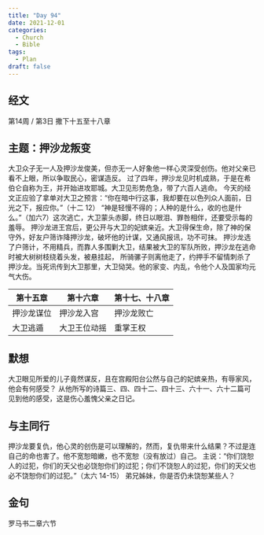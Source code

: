 ```yaml
---
title: "Day 94"
date: 2021-12-01
categories:
  - Church
  - Bible
tags:
  - Plan
draft: false
---
```


## 经文
第14周 / 第3日 撒下十五至十八章

## 主题：押沙龙叛变
大卫众子无一人及押沙龙俊美，但亦无一人好象他一样心灵深受创伤。他对父亲已看不上眼，所以争取民心，密谋造反。
过了四年，押沙龙见时机成熟，于是在希伯仑自称为王，并开始进攻耶城。大卫见形势危急，带了六百人逃命。
今天的经文正应验了拿单对大卫之预言：“你在暗中行这事，我却要在以色列众人面前，日光之下，报应你。”（十二  12）
“神是轻慢不得的；人种的是什么，收的也是什么。”（加六7）这次逃亡，大卫蒙头赤脚，终日以眼泪、罪咎相伴，还要受示每的羞辱。
押沙龙进王宫后，更公开与大卫的妃嫔亲近。大卫得保生命，除了神的保守外，好友户筛诈降押沙龙，破坏他的计谋，又通风报讯，功不可抹。
押沙龙选了户筛计，不用精兵，而靠人多围剿大卫，结果被大卫的军队所败，押沙龙在逃命时被大树树枝绕着头发，被悬挂起，
所骑骡子则离他走了，约押手不留情刺杀了押沙龙。当死讯传到大卫那里，大卫恸哭。他的家变、内乱，令他个人及国家均元气大伤。

| 第十五章  | 第十六章   | 第十七、十八章 |
| ----- | ------ | ------- |
| 押沙龙谋位 | 押沙龙入宫  | 押沙龙败亡   |
| 大卫逃遁  | 大卫王位动摇 | 重掌王权    |

## 默想
大卫眼见所爱的儿子竟然谋反，且在宫殿阳台公然与自己的妃嫔亲热，有辱家风，他会有何感受？
从他所写的诗篇三、四、四十二、四十三、六十一、六十二篇可见到他的感受，这是伤心羞愧父亲之日记。

## 与主同行
押沙龙要复仇，他心灵的创伤是可以理解的，然而，复仇带来什么结果？不过是连自己的命也害了。他不宽恕暗嫩，也不宽恕（没有放过）自己。
主说：“你们饶恕人的过犯，你们的天父也必饶恕你们的过犯；你们不饶恕人的过犯，你们的天父也必不饶恕你们的过犯。”（太六  14-15）
弟兄姊妹，你是否仍未饶恕某些人？

## 金句
罗马书二章六节

[comment]: <> (## 附录)

